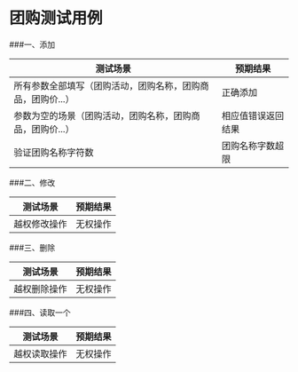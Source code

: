 # 团购测试用例

###一、添加

| 测试场景                                                    | 预期结果           |
| ----------------------------------------------------------- | ------------------ |
| 所有参数全部填写（团购活动，团购名称，团购商品，团购价...） | 正确添加           |
| 参数为空的场景（团购活动，团购名称，团购商品，团购价...）   | 相应值错误返回结果 |
| 验证团购名称字符数                                          | 团购名称字数超限   |

###二、修改

| 测试场景     | 预期结果 |
| ------------ | -------- |
| 越权修改操作 | 无权操作 |

###三、删除

| 测试场景     | 预期结果 |
| ------------ | -------- |
| 越权删除操作 | 无权操作 |

###四、读取一个

| 测试场景     | 预期结果 |
| ------------ | -------- |
| 越权读取操作 | 无权操作 |


